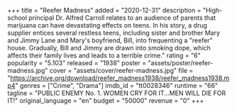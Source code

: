 +++
title = "Reefer Madness"
added = "2020-12-31"
description = "High-school principal Dr. Alfred Carroll relates to an audience of parents that marijuana can have devastating effects on teens. In his story, a drug supplier entices several restless teens, including sister and brother Mary and Jimmy Lane and Mary's boyfriend, Bill, into frequenting a \"reefer\" house. Gradually, Bill and Jimmy are drawn into smoking dope, which affects their family lives and leads to a terrible crime."
rating = "6"
popularity = "5.103"
released = "1938"
poster = "assets/poster/reefer-madness.jpg"
cover = "assets/cover/reefer-madness.jpg"
file = "https://archive.org/download/reefer_madness1938/reefer_madness1938.mp4"
genres = ["Crime", "Drama"]
imdb_id = "tt0028346"
runtime = "66"
tagline = "PUBLIC ENEMY No. 1. WOMEN CRY FOR IT...MEN WILL DIE FOR IT!"
original_language = "en"
budget = "50000"
revenue = "0"
+++
